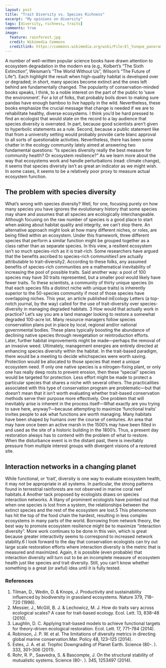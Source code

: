 ```yaml
---
layout: post
title: "Trait Diversity vs. Species Richness"
excerpt: "My opinions on diversity"
tags: [diversity, richness, traits]
comments: true
image:
  feature: rainforest.jpg
  credit: Wikimedia Commons
  creditlink: https://commons.wikimedia.org/wiki/File:El_Yunque_panorama.jpg
---
```


A number of well-written popular science books have drawn attention to ecosystem degradation in the modern era (e.g., Kolbert’s “The Sixth Extinction”, Weisman’s “The World Without Us”, Wilson’s “The Future of Life”). Each highlight the result when high-quality habitat is developed over or degraded; in short, many species become extinct and the ones left behind are fundamentally changed. The popularity of conservation-minded books speaks, I think, to a noble interest on the part of the public to ‘save the environment’. For a lot of folks, that probably boils down to making sure pandas have enough bamboo to live happily in the wild. Nevertheless, these books emphasize the crucial message that change is needed if we are to rehabilitate healthy, diverse ecosystems.
I think you’d be hard pressed to find an ecologist that would state on the record to a lay audience that species diversity is overrated. In part, because good scientists aren’t given to hyperbolic statements as a rule. Second, because a public statement like that from a university setting would probably provide carte blanc approval to all sorts of questionable activities. Nevertheless, there has been some chatter in the ecology community lately aimed at answering two fundamental questions: “Is species diversity really the best measure for community health? Or ecosystem resilience?” As we learn more about the way that ecosystems work and handle perturbations (read: climate change), it seems that species diversity isn’t as great an indicator as we might wish. In some cases, it seems to be a relatively poor proxy to measure actual ecosystem function.

## The problem with species diversity

What’s wrong with species diversity? Well, for one, focusing purely on how many species you have ignores the evolutionary history that some species may share and assumes that all species are ecologically interchangeable. Although focusing on the raw number of species is a good place to start when asking about habitat quality and integrity, we can’t stop there.
An alternative approach might look at how many different niches, or roles, are being filled within an ecosystem. Under this framework, three different species that perform a similar function might be grouped together as a class rather than as separate species. In this view, a resilient ecosystem isn’t so much species-rich as it is trait-rich. Some researchers have argued that the benefits ascribed to species-rich communities1 are actually attributable to trait-diversity2. According to these folks, any assumed benefits of species-rich communities are a mathematical inevitability of increasing the pool of possible traits. Said another way: a pool of 100 species may have 30 traits represented, but a smaller pool would likely have fewer traits. To these scientists, a community of thirty unique species (in that each species fills a distinct niche with unique traits) is inherently superior to the 50-species community if most of those species have overlapping niches. This year, an article published inEcology Letters (a top-notch journal, by the way) called for the use of trait-diversity over species-diversity in managing degraded habitats. 3
How would that actually work in practice? Let’s say you are a land manager looking to restore a somewhat degraded 100-acre lot. Many resource managers follow species conservation plans put in place by local, regional and/or national governmental bodies. These plans typically boosting the abundance of declining native species through revegetation or reintroduction efforts. Later, further habitat improvements might be made—perhaps the removal of an invasive weed. Ultimately, management energies are entirely directed at enhancing species diversity within the habitat. In the trait-based paradigm, there would be a meeting to decide whichspecies were worth saving. Protection would be allocated to those species that meet a unique ecosystem need. If only one native species is a nitrogen-fixing plant, or only one has really deep roots to prevent erosion, then these “special” species would be targeted for protection. Less effort might be made to protect a particular species that shares a niche with several others.
The practicalities associated with this type of conservation program are problematic—but that doesn’t mean that it isn’t worth evaluating whether trait-based conservation methods serve their purpose more effectively. One problem that will inevitably arise is inherent in the process itself—What exactly are you trying to save here, anyway?—because attempting to maximize ‘functional traits’ invites people to ask what functions are worth managing. Many habitats have been shaped by humans over the course of centuries. An area that may have once been an active marsh in the 1500’s may have been filled in and used as the site of a historic building in the 1800’s. Thus, a present day restoration always has to contend with the problem of what to restore. When the disturbance event is in the distant past, there is inevitably pressure from multiple interest groups with divergent visions of a restored site.

## Interaction networks in a changing planet

While functional, or ‘trait’, diversity is one way to evaluate ecosystem health, it may not be appropriate in all systems. In particular, the strong patterns found in terrestrial rainforests are not observed in marine coral reef habitats.4 Another tack proposed by ecologists draws on species interaction networks. A litany of prominent ecologists have pointed out that when one species is lost from a system, the relationships between the extinct species and the rest of the ecosystem are lost.5 This phenomenon has hit the top of the food chain the hardest, resulting in less complex ecosystems in many parts of the world. Borrowing from network theory, the best way to promote ecosystem resilience might be to maximize “interaction diversity”. More work continues to be done in this vein, which is great because greater interactivity seems to correspond to increased network stability.6 I look forward to the day that conservation ecologists can try out large scale restoration efforts where interaction diversity is the metric that is measured and maximized. Again, it is possible (even probable) that interaction diversity will turn out to be an incomplete measure of ecosystem health just like species and trait diversity. Still, you can’t know whether something is a great (or awful) idea until it is fully tested.
     
### References

1. Tilman, D., Wedin, D. & Knops, J. Productivity and sustainability influenced by biodiversity in grassland ecosystems. Nature 379, 718–720 (1996).
1. Messier, J., McGill, B. J. & Lechowicz, M. J. How do traits vary across ecological scales? A case for trait-based ecology. Ecol. Lett. 13, 838–48 (2010).
1. Laughlin, D. C. Applying trait-based models to achieve functional targets for theory-driven ecological restoration. Ecol. Lett. 17, 771–784 (2014).
1. Robinson, J. P. W. et al. The limitations of diversity metrics in directing global marine conservation.Mar. Policy 48, 123–125 (2014).
1. Estes, J. A. et al. Trophic Downgrading of Planet Earth. Science (80-. ). 333, 301–306 (2011).
1. Rohr, R. P., Saavedra, S. & Bascompte, J. On the structural stability of mutualistic systems. Science (80-. ). 345, 1253497 (2014).

